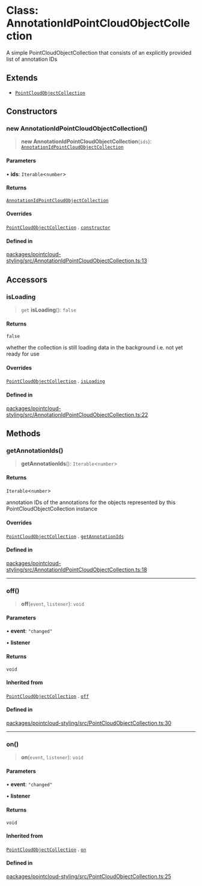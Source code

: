 # Class: AnnotationIdPointCloudObjectCollection

A simple PointCloudObjectCollection that consists of an explicitly provided list of annotation IDs

## Extends

- [`PointCloudObjectCollection`](PointCloudObjectCollection.md)

## Constructors

### new AnnotationIdPointCloudObjectCollection()

> **new AnnotationIdPointCloudObjectCollection**(`ids`): [`AnnotationIdPointCloudObjectCollection`](AnnotationIdPointCloudObjectCollection.md)

#### Parameters

• **ids**: `Iterable`\<`number`\>

#### Returns

[`AnnotationIdPointCloudObjectCollection`](AnnotationIdPointCloudObjectCollection.md)

#### Overrides

[`PointCloudObjectCollection`](PointCloudObjectCollection.md) . [`constructor`](PointCloudObjectCollection.md#constructors)

#### Defined in

[packages/pointcloud-styling/src/AnnotationIdPointCloudObjectCollection.ts:13](https://github.com/cognitedata/reveal/blob/3aaed3491dba3f4ba9ecd87f495d35383cc73a1d/viewer/packages/pointcloud-styling/src/AnnotationIdPointCloudObjectCollection.ts#L13)

## Accessors

### isLoading

> `get` **isLoading**(): `false`

#### Returns

`false`

whether the collection is still loading data in the background i.e. not yet ready for use

#### Overrides

[`PointCloudObjectCollection`](PointCloudObjectCollection.md) . [`isLoading`](PointCloudObjectCollection.md#isloading)

#### Defined in

[packages/pointcloud-styling/src/AnnotationIdPointCloudObjectCollection.ts:22](https://github.com/cognitedata/reveal/blob/3aaed3491dba3f4ba9ecd87f495d35383cc73a1d/viewer/packages/pointcloud-styling/src/AnnotationIdPointCloudObjectCollection.ts#L22)

## Methods

### getAnnotationIds()

> **getAnnotationIds**(): `Iterable`\<`number`\>

#### Returns

`Iterable`\<`number`\>

annotation IDs of the annotations for the objects represented by this PointCloudObjectCollection instance

#### Overrides

[`PointCloudObjectCollection`](PointCloudObjectCollection.md) . [`getAnnotationIds`](PointCloudObjectCollection.md#getannotationids)

#### Defined in

[packages/pointcloud-styling/src/AnnotationIdPointCloudObjectCollection.ts:18](https://github.com/cognitedata/reveal/blob/3aaed3491dba3f4ba9ecd87f495d35383cc73a1d/viewer/packages/pointcloud-styling/src/AnnotationIdPointCloudObjectCollection.ts#L18)

***

### off()

> **off**(`event`, `listener`): `void`

#### Parameters

• **event**: `"changed"`

• **listener**

#### Returns

`void`

#### Inherited from

[`PointCloudObjectCollection`](PointCloudObjectCollection.md) . [`off`](PointCloudObjectCollection.md#off)

#### Defined in

[packages/pointcloud-styling/src/PointCloudObjectCollection.ts:30](https://github.com/cognitedata/reveal/blob/3aaed3491dba3f4ba9ecd87f495d35383cc73a1d/viewer/packages/pointcloud-styling/src/PointCloudObjectCollection.ts#L30)

***

### on()

> **on**(`event`, `listener`): `void`

#### Parameters

• **event**: `"changed"`

• **listener**

#### Returns

`void`

#### Inherited from

[`PointCloudObjectCollection`](PointCloudObjectCollection.md) . [`on`](PointCloudObjectCollection.md#on)

#### Defined in

[packages/pointcloud-styling/src/PointCloudObjectCollection.ts:25](https://github.com/cognitedata/reveal/blob/3aaed3491dba3f4ba9ecd87f495d35383cc73a1d/viewer/packages/pointcloud-styling/src/PointCloudObjectCollection.ts#L25)
